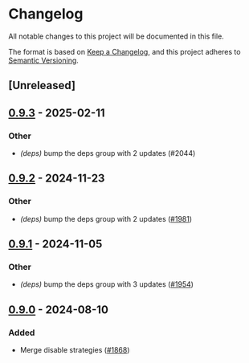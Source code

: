 # Changelog
All notable changes to this project will be documented in this file.

The format is based on [Keep a Changelog](https://keepachangelog.com/en/1.0.0/),
and this project adheres to [Semantic Versioning](https://semver.org/spec/v2.0.0.html).

## [Unreleased]

## [0.9.3](https://github.com/cargo-bins/cargo-binstall/compare/binstalk-types-v0.9.2...binstalk-types-v0.9.3) - 2025-02-11

### Other

- *(deps)* bump the deps group with 2 updates (#2044)

## [0.9.2](https://github.com/cargo-bins/cargo-binstall/compare/binstalk-types-v0.9.1...binstalk-types-v0.9.2) - 2024-11-23

### Other

- *(deps)* bump the deps group with 2 updates ([#1981](https://github.com/cargo-bins/cargo-binstall/pull/1981))

## [0.9.1](https://github.com/cargo-bins/cargo-binstall/compare/binstalk-types-v0.9.0...binstalk-types-v0.9.1) - 2024-11-05

### Other

- *(deps)* bump the deps group with 3 updates ([#1954](https://github.com/cargo-bins/cargo-binstall/pull/1954))

## [0.9.0](https://github.com/cargo-bins/cargo-binstall/compare/binstalk-types-v0.8.0...binstalk-types-v0.9.0) - 2024-08-10

### Added
- Merge disable strategies ([#1868](https://github.com/cargo-bins/cargo-binstall/pull/1868))
